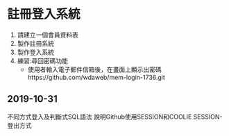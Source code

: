 # 註冊登入系統
1. 請建立一個會員資料表
2. 製作註冊系統
3. 製作登入系統
4. 練習:尋回密碼功能
    * 使用者輸入電子郵件信箱後，在畫面上顯示出密碼https://github.com/wdaweb/mem-login-1736.git
  
 ## 2019-10-31
 不同方式登入及判斷式SQL語法
 說明Github使用SESSION和COOLIE
 SESSION-登出方式
  